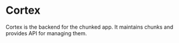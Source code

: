 # Cortex

Cortex is the backend for the chunked app. It maintains chunks and provides API for managing them.

